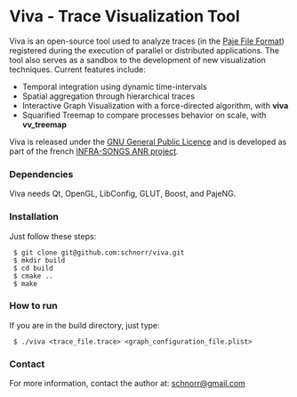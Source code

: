 Viva - Trace Visualization Tool
===============================

Viva is an open-source tool used to analyze traces (in the [Paje File
Format](http://paje.sourceforge.net/download/publication/lang-paje.pdf))
registered during the execution of parallel or distributed
applications. The tool also serves as a sandbox to the development of
new visualization techniques. Current features include:

* Temporal integration using dynamic time-intervals
* Spatial aggregation through hierarchical traces
* Interactive Graph Visualization with a force-directed algorithm, with __viva__
* Squarified Treemap to compare processes behavior on scale, with __vv_treemap__

Viva is released under the [GNU General Public
Licence](http://www.gnu.org/licenses/gpl.html) and is developed as
part of the french [INFRA-SONGS ANR
project](http://infra-songs.gforge.inria.fr/).

### Dependencies

Viva needs Qt, OpenGL, LibConfig, GLUT, Boost, and PajeNG.

### Installation

Just follow these steps:

     $ git clone git@github.com:schnorr/viva.git
     $ mkdir build
     $ cd build
     $ cmake ..
     $ make

### How to run

If you are in the build directory, just type:

     $ ./viva <trace_file.trace> <graph_configuration_file.plist>

### Contact

For more information, contact the author at: schnorr@gmail.com